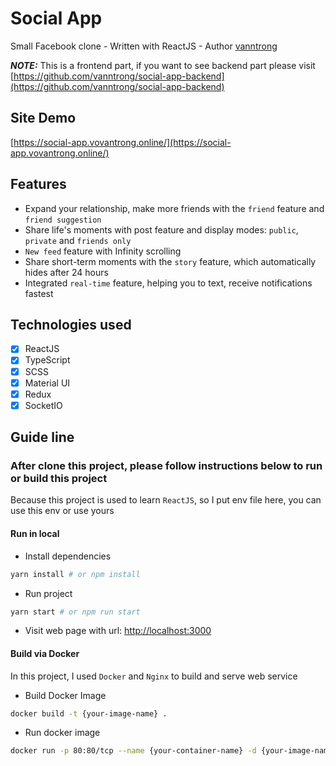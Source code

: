 
# Social App

Small Facebook clone - Written with ReactJS - Author [vanntrong](https://github.com/vanntrong)

**_NOTE:_**
This is a frontend part, if you want to see backend part please visit [https://github.com/vanntrong/social-app-backend](https://github.com/vanntrong/social-app-backend)

## Site Demo
[https://social-app.vovantrong.online/](https://social-app.vovantrong.online/)

## Features
- Expand your relationship, make more friends with the `friend` feature and `friend suggestion`
- Share life's moments with post feature and display modes: `public`, `private` and `friends only`
- `New feed` feature with Infinity scrolling
- Share short-term moments with the `story` feature, which automatically hides after 24 hours
- Integrated `real-time` feature, helping you to text, receive notifications fastest

## Technologies used

- [x] ReactJS
- [x] TypeScript
- [x] SCSS
- [x] Material UI
- [x] Redux
- [x] SocketIO

## Guide line

### After clone this project, please follow instructions below to run or build this project

Because this project is used to learn `ReactJS`, so I put env file here, you can use this env or use yours

#### Run in local

- Install dependencies

```sh
yarn install # or npm install
```

- Run project

```sh
yarn start # or npm run start
```
- Visit web page with url: [http://localhost:3000](http://localhost:3000)

#### Build via Docker

In this project, I used `Docker` and `Nginx` to build and serve web service

- Build Docker Image

```sh
docker build -t {your-image-name} .
```
- Run docker image

```sh
docker run -p 80:80/tcp --name {your-container-name} -d {your-image-name}
```
